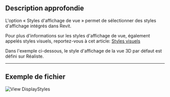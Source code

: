 ## Description approfondie
L'option « Styles d'affichage de vue » permet de sélectionner des styles d'affichage intégrés dans Revit.

Pour plus d'informations sur les styles d'affichage de vue, également appelés styles visuels, reportez-vous à cet article: [Styles visuels](https://help.autodesk.com/view/RVT/2025/FRA/?guid=GUID-12C2D6B0-71ED-490E-9CC6-AD3C635F092B)

Dans l'exemple ci-dessous, le style d'affichage de la vue 3D par défaut est défini sur Réaliste.
___
## Exemple de fichier

![View DisplayStyles](./DSRevitNodesUI.ViewDisplayStyles_img.jpg)
